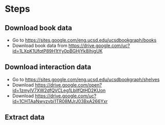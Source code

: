 # Steps

## Download book data
* Go to https://sites.google.com/eng.ucsd.edu/ucsdbookgraph/books
* Download book data from https://drive.google.com/uc?id=1LXpK1UfqtP89H1tYy0pBGHjYk8IhigUK

## Download interaction data
* Go to https://sites.google.com/eng.ucsd.edu/ucsdbookgraph/shelves
* Download https://drive.google.com/open?id=1zmylV7XW2dfQVCLeg1LbllfQtHD2KUon
* Download https://drive.google.com/uc?id=1CHTAaNwyzvbi1TR08MJrJ03BxA266Yxr

## Extract data
